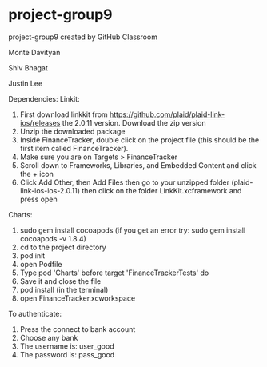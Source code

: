 # project-group9
project-group9 created by GitHub Classroom

Monte Davityan 

Shiv Bhagat 

Justin Lee 

Dependencies:
Linkit: 
1. First download linkkit from https://github.com/plaid/plaid-link-ios/releases the 2.0.11 version. Download the zip version
2. Unzip the downloaded package
3. Inside FinanceTracker, double click on the project file (this should be the first item called FinanceTracker). 
4. Make sure you are on Targets > FinanceTracker
5. Scroll down to Frameworks, Libraries, and Embedded Content and click the + icon
6. Click Add Other, then Add Files then go to your unzipped folder (plaid-link-ios-ios-2.0.11) then click on the folder LinkKit.xcframework and press open

Charts:
1. sudo gem install cocoapods (if you get an error try: sudo gem install cocoapods -v 1.8.4)
2. cd to the project directory
3. pod init
4. open Podfile
5. Type pod 'Charts' before target 'FinanceTrackerTests' do
6. Save it and close the file
7. pod install (in the terminal)
8. open FinanceTracker.xcworkspace

To authenticate: 
1. Press the connect to bank account
2. Choose any bank
3. The username is: user_good
4. The password is: pass_good
